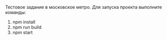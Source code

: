 Тестовое задание в московское метро.
Для запуска проекта выполните команды:
1. npm install
2. npm run build
3. npm start
